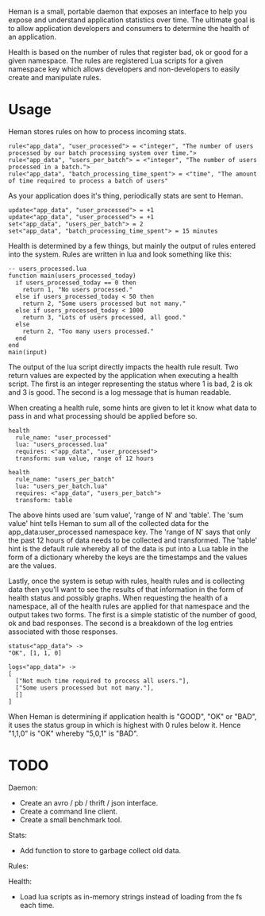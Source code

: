 Heman is a small, portable daemon that exposes an interface to help you expose and understand application statistics over time. The ultimate goal is to allow application developers and consumers to determine the health of an application.

Health is based on the number of rules that register bad, ok or good for a given namespace. The rules are registered Lua scripts for a given namespace key which allows developers and non-developers to easily create and manipulate rules.

# Usage

Heman stores rules on how to process incoming stats.

    rule<"app_data", "user_processed"> = <"integer", "The number of users processed by our batch processing system over time.">
    rule<"app_data", "users_per_batch"> = <"integer", "The number of users processed in a batch.">
    rule<"app_data", "batch_processing_time_spent"> = <"time", "The amount of time required to process a batch of users"

As your application does it's thing, periodically stats are sent to Heman.

    update<"app_data", "user_processed"> = +1
    update<"app_data", "user_processed"> = +1
    set<"app_data", "users_per_batch"> = 2
    set<"app_data", "batch_processing_time_spent"> = 15 minutes

Health is determined by a few things, but mainly the output of rules entered into the system. Rules are written in lua and look something like this:

    -- users_processed.lua
    function main(users_processed_today)
      if users_processed_today == 0 then
        return 1, "No users processed."
      else if users_processed_today < 50 then
        return 2, "Some users processed but not many."
      else if users_processed_today < 1000
        return 3, "Lots of users processed, all good."
      else
        return 2, "Too many users processed."
      end
    end
    main(input)

The output of the lua script directly impacts the health rule result. Two return values are expected by the application when executing a health script. The first is an integer representing the status where 1 is bad, 2 is ok and 3 is good. The second is a log message that is human readable.

When creating a health rule, some hints are given to let it know what data to pass in and what processing should be applied before so.

    health
      rule_name: "user_processed"
      lua: "users_processed.lua"
      requires: <"app_data", "user_processed">
      transform: sum value, range of 12 hours

    health
      rule_name: "users_per_batch"
      lua: "users_per_batch.lua"
      requires: <"app_data", "users_per_batch">
      transform: table

The above hints used are 'sum value', 'range of N' and 'table'. The 'sum value' hint tells Heman to sum all of the collected data for the app\_data:user_processed namespace key. The 'range of N' says that only the past 12 hours of data needs to be collected and transformed. The 'table' hint is the default rule whereby all of the data is put into a Lua table in the form of a dictionary whereby the keys are the timestamps and the values are the values.

Lastly, once the system is setup with rules, health rules and is collecting data then you'll want to see the results of that information in the form of health status and possibly graphs. When requesting the health of a namespace, all of the health rules are applied for that namespace and the output takes two forms. The first is a simple statistic of the number of good, ok and bad responses. The second is a breakdown of the log entries associated with those responses.

    status<"app_data"> ->
    "OK", [1, 1, 0]

    logs<"app_data"> ->
    [
      ["Not much time required to process all users."],
      ["Some users processed but not many."],
      []
    ]

When Heman is determining if application health is "GOOD", "OK" or "BAD", it uses the status group in which is highest with 0 rules below it. Hence "1,1,0" is "OK" whereby "5,0,1" is "BAD".

# TODO

Daemon:

 * Create an avro / pb / thrift / json interface.
 * Create a command line client.
 * Create a small benchmark tool.

Stats:

 * Add function to store to garbage collect old data.

Rules:

Health:

 * Load lua scripts as in-memory strings instead of loading from the fs each time.
